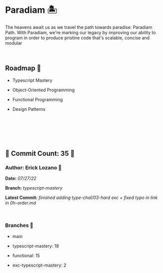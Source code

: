 # Paradiam 🏝

 The heavens await us as we travel the path towards paradise: Paradiam Path. With Paradiam, we're marking our legacy by improving our ability to program in order to produce pristine code that's scalable, concise and modular

&nbsp;

## Roadmap 📜
* Typescript Mastery

* Object-Oriented Programming  

* Functional Programming

* Design Patterns

&nbsp;

&nbsp;

&nbsp;

## 🗿 Commit Count: 35 🗿

### Author: Erick Lozano 🔱

**Date:**
*07/27/22*

**Branch:**
*typescript-mastery*

**Latest Commit:**
*finished adding type-chal/03-hard exc + fixed typo in link in 0h-order.md*

&nbsp;

### Branches 🗻
* main
* typescript-mastery: 18
* functional: 15

* exc-typescript-mastery: 2



<!-- Checklog Command 
git commit -am "updated commitlog 

Get Commit Count:
git shortlog -s -n --all --no-merges 

Get Last Commit Log:
git log --branches

Get Specific Branch Commit Count
git rev-list --count main


--->
